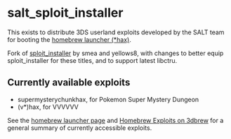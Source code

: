 salt_sploit_installer
=====================

This exists to distribute 3DS userland exploits developed by the SALT team for booting the [homebrew launcher (*hax)](https://smealum.github.io/3ds).

Fork of [sploit_installer](https://github.com/smealum/sploit_installer) by smea and yellows8, with changes to better equip sploit_installer for these titles, and to support latest libctru.

## Currently available exploits

* supermysterychunkhax, for Pokemon Super Mystery Dungeon
* (v*)hax, for VVVVVV

See the [homebrew launcher page](https://smealum.github.io/3ds) and [Homebrew Exploits on 3dbrew](https://3dbrew.org/wiki/Homebrew_Exploits) for a general summary of currently accessible exploits.
